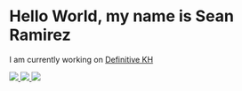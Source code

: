 # Hello World, my name is Sean Ramirez

I am currently working on [Definitive KH](https://github.com/snaramirez872/definitiveKH)

<p>
    <a href="mailto:snaramirez872@gmail.com" rel="noreferrer" target="_blank">
        <img src="https://img.shields.io/badge/Gmail-D14836?style=for-the-badge&logo=gmail&logoColor=white" />
    </a>
    <a href="https://linkedin.com/in/seanaramirez/" rel="noreferrer" target="_blank">
        <img src="https://img.shields.io/badge/LinkedIn-0a66c2?style=for-the-badge&logo=linkedin&logoColor=white" />
    </a>
    <a href="https://seanramirez.vercel.app/" rel="noreferrer" target="_blank">
        <img src="https://img.shields.io/badge/My_Website-aquamarine?style=for-the-badge&logoColor=white" />
    </a>
</p>
